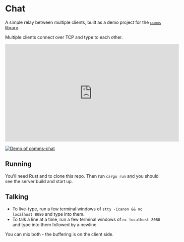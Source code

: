 # Chat

A simple relay between multiple clients, built as a demo project for the [`comms` library](https://github.com/46bit/comms).

Multiple clients connect over TCP and type to each other.

<iframe width="560" height="315" src="https://www.youtube.com/embed/I2j2aLBo2Es" frameborder="0" allowfullscreen></iframe>

[![Demo of comms-chat](https://img.youtube.com/vi/I2j2aLBo2Es/0.jpg)](https://www.youtube.com/watch?v=I2j2aLBo2Es)

## Running

You'll need Rust and to clone this repo. Then run `cargo run` and you should see the server build and start up.

## Talking

* To live-type, run a few terminal windows of `stty -icanon && nc localhost 8080` and type into them.
* To talk a line at a time, run a few terminal windows of `nc localhost 8080` and type into them followed by a newline.

You can mix both - the buffering is on the client side.
